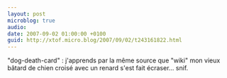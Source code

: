 ```yaml
---
layout: post
microblog: true
audio: 
date: 2007-09-02 01:00:00 +0100
guid: http://xtof.micro.blog/2007/09/02/t243161822.html
---
```

"dog-death-card" : j'apprends par la même source que "wiki" mon vieux bâtard de chien croisé avec un renard s'est fait écraser... snif.

